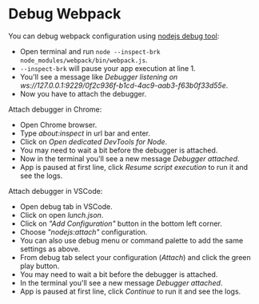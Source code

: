 # Debug Webpack

You can debug webpack configuration using [nodejs debug tool](https://nodejs.org/en/docs/guides/debugging-getting-started/):

- Open terminal and run `node --inspect-brk node_modules/webpack/bin/webpack.js`.
- `--inspect-brk` will pause your app execution at line 1.
- You'll see a message like *Debugger listening on ws://127.0.0.1:9229/0f2c936f-b1cd-4ac9-aab3-f63b0f33d55e*.
- Now you have to attach the debugger.

Attach debugger in Chrome:

- Open Chrome browser.
- Type *about:inspect* in url bar and enter.
- Click on *Open dedicated DevTools for Node*.
- You may need to wait a bit before the debugger is attached.
- Now in the terminal you'll see a new message *Debugger attached*.
- App is paused at first line, click *Resume script execution* to run it and see the logs.

Attach debugger in VSCode:

- Open debug tab in VSCode.
- Click on open *lunch.json*.
- Click on *"Add Configuration"* button in the bottom left corner.
- Choose *"nodejs:attach"* configuration.
- You can also use debug menu or command palette to add the same settings as above.
- From debug tab select your configuration (*Attach*) and click the green play button.
- You may need to wait a bit before the debugger is attached.
- In the terminal you'll see a new message *Debugger attached*.
- App is paused at first line, click *Continue* to run it and see the logs.
